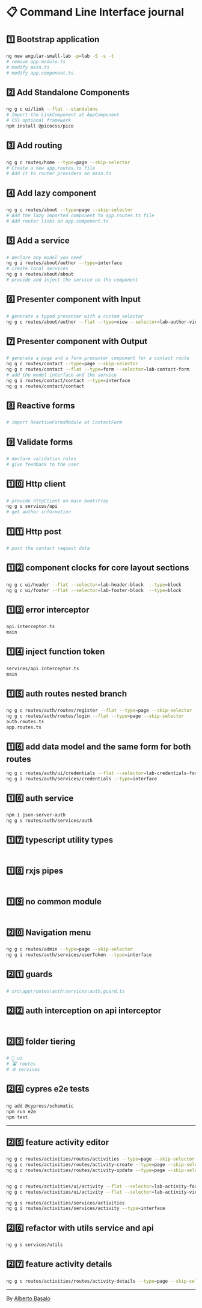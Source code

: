 # 📋 Command Line Interface journal

## 1️⃣ Bootstrap application

```bash
ng new angular-small-lab -p=lab -S -s -t
# remove app.module.ts
# modify main.ts
# modify app.component.ts
```

## 2️⃣ Add Standalone Components

```bash
ng g c ui/link --flat --standalone
# Import the LinkComponent at AppComponent
# CSS optional framework
npm install @picocss/pico
```

## 3️⃣ Add routing

```bash
ng g c routes/home --type=page --skip-selector
# Create a new app.routes.ts file
# Add it to router providers on main.ts
```

## 4️⃣ Add lazy component

```bash
ng g c routes/about --type=page --skip-selector
# Add the lazy imported component to app.routes.ts file
# Add router links on app.component.ts
```

## 5️⃣ Add a service

```bash
# declare any model you need
ng g i routes/about/author --type=interface
# create local services
ng g s routes/about/about
# provide and inject the service on the component
```

## 6️⃣ Presenter component with Input

```bash
# generate a typed presenter with a custom selector
ng g c routes/about/author --flat --type=view --selector=lab-author-view

```

## 7️⃣ Presenter component with Output

```bash
# generate a page and a form presenter component for a contact route
ng g c routes/contact --type=page --skip-selector
ng g c routes/contact --flat --type=form --selector=lab-contact-form
# add the model interface and the service
ng g i routes/contact/contact --type=interface
ng g s routes/contact/contact
```

## 8️⃣ Reactive forms

```bash
# import ReactiveFormsModule at ContactForm
```

## 9️⃣ Validate forms

```bash
# declare validation rules
# give feedback to the user
```

## 1️⃣0️⃣ Http client

```bash
# provide httpClient on main bootstrap
ng g s services/api
# get author information
```

## 1️⃣1️⃣ Http post

```bash
# post the contact request data
```

## 1️⃣2️⃣ component clocks for core layout sections

```bash
ng g c ui/header --flat --selector=lab-header-block  --type=block
ng g c ui/footer --flat --selector=lab-footer-block  --type=block
```

## 1️⃣3️⃣ error interceptor

```bash
api.interceptor.ts
main
```

## 1️⃣4️⃣ inject function token

```bash
services/api.interceptor.ts
main
```

## 1️⃣5️⃣ auth routes nested branch

```bash
ng g c routes/auth/routes/register --flat --type=page --skip-selector
ng g c routes/auth/routes/login --flat --type=page --skip-selector
auth.routes.ts
app.routes.ts
```

## 1️⃣6️⃣ add data model and the same form for both routes

```bash
ng g c routes/auth/ui/credentials --flat --selector=lab-credentials-form --type=form
ng g i routes/auth/services/credentials --type=interface
```

## 1️⃣6️⃣ auth service

```bash
npm i json-server-auth
ng g s routes/auth/services/auth
```

## 1️⃣7️⃣ typescript utility types

```bash

```

## 1️⃣8️⃣ rxjs pipes

```bash

```

## 1️⃣9️⃣ no common module

```bash

```

## 2️⃣0️⃣ Navigation menu

```bash
ng g c routes/admin --type=page --skip-selector
ng g i routes/auth/services/userToken --type=interface

```

## 2️⃣1️⃣ guards

```bash
# src\app\routes\auth\services\auth.guard.ts
```

## 2️⃣2️⃣ auth interception on api interceptor

```bash

```

## 2️⃣3️⃣ folder tiering

```bash
# 🚗 ui
# 🛣️ routes
# ⚙️ services
```

## 2️⃣4️⃣ cypres e2e tests

```bash
ng add @cypress/schematic
npm run e2e
npm test
```

---

## 2️⃣5️⃣ feature activity editor

```bash
ng g c routes/activities/routes/activities --type=page --skip-selector
ng g c routes/activities/routes/activity-create --type=page --skip-selector
ng g c routes/activities/routes/activity-update --type=page --skip-selector


ng g c routes/activities/ui/activity --flat --selector=lab-activity-form --type=form
ng g c routes/activities/ui/activity --flat --selector=lab-activity-view --type=view

ng g s routes/activities/services/activities
ng g i routes/activities/services/activity --type=interface
```

## 2️⃣6️⃣ refactor with utils service and api

```bash
ng g s services/utils
```

## 2️⃣7️⃣ feature activity details

```bash
ng g c routes/activities/routes/activity-details --type=page --skip-selector
```

---

By [Alberto Basalo](https://twitter.com/AlbertoBasalo)

